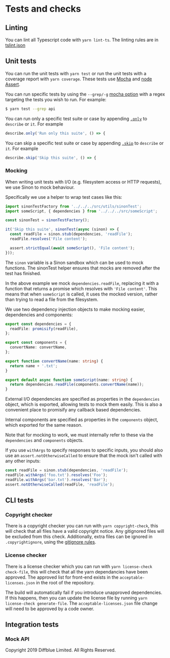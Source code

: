 # Tests and checks

## Linting

You can lint all Typescript code with `yarn lint-ts`. The linting rules are in [tslint.json](./tslint.json)

## Unit tests

You can run the unit tests with `yarn test` or run the unit tests with a coverage report with `yarn coverage`.
These tests use [Mocha](https://mochajs.org/) and [node Assert](https://nodejs.org/api/assert.html).

You can run specific tests by using the `--grep/-g` [mocha option](https://mochajs.org/#-grep-regexp-g-regexp) with a regex
targeting the tests you wish to run. For example:
```bash
$ yarn test --grep api
```

You can run only a specific test suite or case by appending [`.only`](https://mochajs.org/#exclusive-tests) to `describe` or `it`.
For example
```ts
describe.only('Run only this suite', () => {
```

You can skip a specific test suite or case by appending [`.skip`](https://mochajs.org/#inclusive-tests) to `describe` or `it`.
For example
```ts
describe.skip('Skip this suite', () => {
```

### Mocking

When writing unit tests with I/O (e.g. filesystem access or HTTP requests), we use Sinon to mock behaviour.

Specifically we use a helper to wrap test cases like this:

```ts
import sinonTestFactory from '../../../src/utils/sinonTest';
import someScript, { dependencies } from '../../../src/someScript';

const sinonTest = sinonTestFactory();

it('Skip this suite', sinonTest(async (sinon) => {
  const readFile = sinon.stub(dependencies, 'readFile');
  readFile.resolves('File content');

  assert.strictEqual(await someScript(), 'File content');
}));
```

The `sinon` variable is a Sinon sandbox which can be used to mock functions. The sinonTest helper ensures that mocks are removed after the test has finished.

In the above example we mock `dependencies.readFile`, replacing it with a function that returns a promise which resolves with `'File content'`. This means that when `someScript` is called, it uses the mocked version, rather than trying to read a file from the filesystem.

We use two dependency injection objects to make mocking easier, dependencies and components:

```ts
export const dependencies = {
  readFile: promisify(readFile),
};

export const components = {
  convertName: convertName,
};

export function convertName(name: string) {
  return name + '.txt';
}

export default async function someScript(name: string) {
  return dependencies.readFile(components.convertName(name));
}
```

External I/O dependencies are specified as properties in the `dependencies` object, which is exported, allowing tests to mock them easily. This is also a convenient place to promisify any callback based dependencies.

Internal components are specified as properties in the `components` object, which exported for the same reason.

Note that for mocking to work, we must internally refer to these via the `dependencies` and `components` objects.

If you use `withArgs` to specify responses to specific inputs, you should also use an `assert.notOtherwiseCalled` to ensure that the mock isn't called with any other inputs:

```ts
const readFile = sinon.stub(dependencies, 'readFile');
readFile.withArgs('foo.txt').resolves('Foo');
readFile.withArgs('bar.txt').resolves('Bar');
assert.notOtherwiseCalled(readFile, 'readFile');
```

## CLI tests

### Copyright checker

There is a copyright checker you can run with `yarn copyright-check`, this will check that all files have a valid copyright notice. Any gitignored files will be excluded from this check. Additionally, extra files can be ignored in `.copyrightignore`, using the [gitignore rules](https://git-scm.com/docs/gitignore).

### License checker

There is a license checker which you can run with `yarn license-check check-file`, this will check that all the yarn dependancies have been approved. The approved list for front-end exists in the `acceptable-licenses.json` in the root of the repository.

The build will automatically fail if you introduce unapproved dependencies. If this happens, then you can update the license file by running `yarn license-check generate-file`. The `acceptable-licenses.json` file change will need to be approved by a code owner.

## Integration tests

### Mock API

Copyright 2019 Diffblue Limited. All Rights Reserved.
